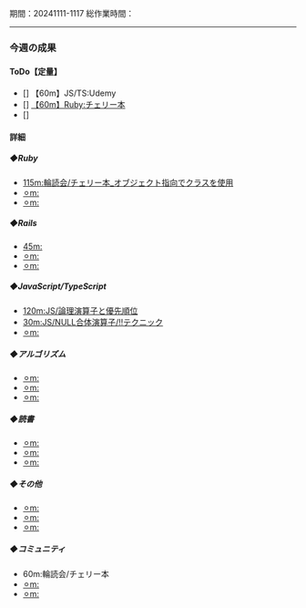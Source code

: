 期間：20241111-1117
総作業時間：


---

### 今週の成果
#### ToDo【定量】
- [] 【60m】JS/TS:Udemy
- [] [【60m】Ruby:チェリー本](https://github.com/yu-ka3028/TIL/blob/main/Ruby/202411101420_チェリー本.md)
- []

#### 詳細
##### ◆Ruby
  - [115m:輪読会/チェリー本_オブジェクト指向でクラスを使用](https://github.com/yu-ka3028/TIL/blob/main/Ruby/202411111320.md)
  - [⚪︎m:]()
  - [⚪︎m:]()

##### ◆Rails
  - [45m:]()
  - [⚪︎m:]()
  - [⚪︎m:]()

##### ◆JavaScript/TypeScript
  - [120m:JS/論理演算子と優先順位](https://github.com/yu-ka3028/TIL/blob/main/JS%26TS/Udemy_JS/202411110900.md)
  - [30m:JS/NULL合体演算子/!!テクニック](https://github.com/yu-ka3028/TIL/blob/main/JS%26TS/Udemy_JS/202411112000.md)
  - [⚪︎m:]()

##### ◆アルゴリズム
  - [⚪︎m:]()
  - [⚪︎m:]()
  - [⚪︎m:]()

##### ◆読書
  - [⚪︎m:]()
  - [⚪︎m:]()
  - [⚪︎m:]()

##### ◆その他
  - [⚪︎m:]()
  - [⚪︎m:]()
  - [⚪︎m:]()

##### ◆コミュニティ
   - 60m:輪読会/チェリー本
   - [⚪︎m:]()
   - [⚪︎m:]()


